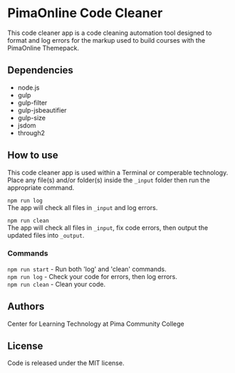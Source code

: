 # PimaOnline Code Cleaner

This code cleaner app is a code cleaning automation tool designed to format and log errors for the markup used to build courses with the PimaOnline Themepack.    

## Dependencies

- node.js
- gulp
- gulp-filter
- gulp-jsbeautifier
- gulp-size
- jsdom
- through2

## How to use

This code cleaner app is used within a Terminal or comperable technology.
Place any file(s) and/or folder(s) inside the ```_input``` folder then run the appropriate command. 

```npm run log```  
The app will check all files in ```_input``` and log errors.

```npm run clean```  
The app will check all files in ```_input```, fix code errors, then output the updated files into ```_output```.

### Commands

```npm run start``` - Run both 'log' and 'clean' commands.    
```npm run log```   - Check your code for errors, then log errors.    
```npm run clean``` - Clean your code.

## Authors

Center for Learning Technology at Pima Community College

## License

Code is released under the MIT license.